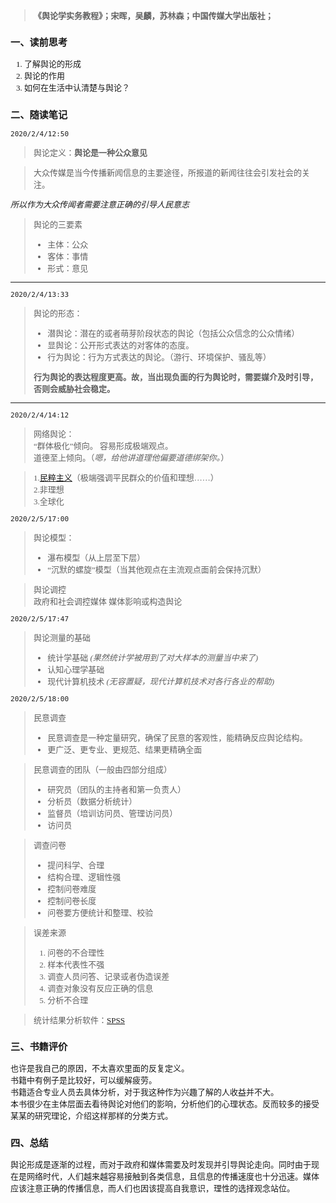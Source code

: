 <font face=仿宋 size=2>

> **《舆论学实务教程》；宋晖，吴麟，苏林森；中国传媒大学出版社；**
### 一、读前思考
1. 了解舆论的形成
2. 舆论的作用
3. 如何在生活中认清楚与舆论？

### 二、随读笔记
`2020/2/4/12:50`  
>舆论定义：**舆论是一种公众意见**

>大众传媒是当今传播新闻信息的主要途径，所报道的新闻往往会引发社会的关注。  

*所以作为大众传闻者需要注意正确的引导人民意志*

>舆论的三要素  
>* 主体：公众 
>* 客体：事情
>* 形式：意见

---
`2020/2/4/13:33`  
>舆论的形态：  
>* 潜舆论：潜在的或者萌芽阶段状态的舆论（包括公众信念的公众情绪）
>* 显舆论：公开形式表达的对客体的态度。
>* 行为舆论：行为方式表达的舆论。（游行、环境保护、骚乱等）  
>
>**行为舆论的表达程度更高。故，当出现负面的行为舆论时，需要媒介及时引导，否则会威胁社会稳定。**

---
`2020/2/4/14:12`  
>网络舆论：  
>“群体极化”倾向。 容易形成极端观点。  
>道德至上倾向。（*嗯，给他讲道理他偏要道德绑架你。*）



>1.[民粹主义](https://www.zhihu.com/question/22817678)（极端强调平民群众的价值和理想……）  
>2.非理想  
>3.全球化  



`2020/2/5/17:00`  
>舆论模型：  
>* 瀑布模型（从上层至下层）
>* “沉默的螺旋”模型（当其他观点在主流观点面前会保持沉默）

>舆论调控  
>政府和社会调控媒体
>媒体影响或构造舆论

`2020/2/5/17:47`  
> 舆论测量的基础  
>* 统计学基础 *(果然统计学被用到了对大样本的测量当中来了)*  
>* 认知心理学基础  
>* 现代计算机技术 *(无容置疑，现代计算机技术对各行各业的帮助)*


`2020/2/5/18:00`  
>民意调查  
>* 民意调查是一种定量研究，确保了民意的客观性，能精确反应舆论结构。
>* 更广泛、更专业、更规范、结果更精确全面  

>民意调查的团队（一般由四部分组成）  
>* 研究员（团队的主持者和第一负责人）  
>* 分析员（数据分析统计）  
>* 监督员（培训访问员、管理访问员）  
>* 访问员

>调查问卷  
>* 提问科学、合理
>* 结构合理、逻辑性强
>* 控制问卷难度
>* 控制问卷长度
>* 问卷要方便统计和整理、校验

>误差来源  
>1. 问卷的不合理性
>2. 样本代表性不强
>3. 调查人员问答、记录或者伪造误差
>4. 调查对象没有反应正确的信息   
>5. 分析不合理

>统计结果分析软件：[SPSS](https://baike.baidu.com/item/spss/2351375)

### 三、书籍评价
也许是我自己的原因，不太喜欢里面的反复定义。  
书籍中有例子是比较好，可以缓解疲劳。  
书籍适合专业人员去具体分析，对于我这种作为兴趣了解的人收益并不大。  
本书很少在主体层面去看待舆论对他们的影响，分析他们的心理状态。反而较多的接受某某的研究理论，介绍这样那样的分类方式。


### 四、总结
舆论形成是逐渐的过程，而对于政府和媒体需要及时发现并引导舆论走向。同时由于现在是网络时代，人们越来越容易接触到各类信息，且信息的传播速度也十分迅速。媒体应该注意正确的传播信息，而人们也因该提高自我意识，理性的选择观念站位。



</font>